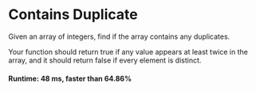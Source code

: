 # Contains Duplicate

Given an array of integers, find if the array contains any duplicates.

Your function should return true if any value appears at least twice in the array, and it should return false if every element is distinct.

#### Runtime: 48 ms, faster than 64.86%

